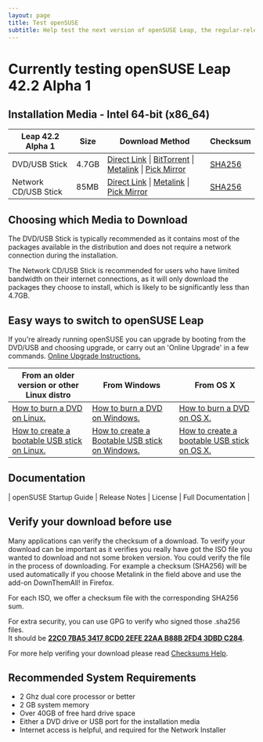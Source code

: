 ```yaml
---
layout: page
title: Test openSUSE
subtitle: Help test the next version of openSUSE Leap, the regular-release distribution for desktop PCs, laptops, and servers. 
---
```

<!---
# No new version of Leap is currently being tested, thanks for your interest!

Please join the opensuse-factory@opensuse.org [Mailing List](https://en.opensuse.org/openSUSE:Mailing_lists) and keep an eye on [openSUSE News](https://news.opensuse.org) for news & discussion about openSUSE's developments.
--->
# Currently testing openSUSE Leap 42.2 Alpha 1

## Installation Media - Intel 64-bit (x86_64)

| Leap 42.2 Alpha 1 | Size | Download Method | Checksum |
| --------- | ---- | --------------- | -------- |
| DVD/USB Stick | 4.7GB | [Direct Link](http://download.opensuse.org/distribution/leap/42.2/iso/openSUSE-Leap-42.2-DVD-x86_64.iso) \| [BitTorrent](http://download.opensuse.org/distribution/leap/42.2/iso/openSUSE-Leap-42.2-DVD-x86_64.iso.torrent) \| [Metalink](http://download.opensuse.org/distribution/leap/42.2/iso/openSUSE-Leap-42.2-DVD-x86_64.iso.meta4) \| [Pick Mirror](http://download.opensuse.org/distribution/leap/42.2/iso/openSUSE-Leap-42.2-DVD-x86_64.iso?mirrorlist) | [SHA256](http://download.opensuse.org/distribution/leap/42.2/iso/openSUSE-Leap-42.2-DVD-x86_64.iso.sha256) |
| Network CD/USB Stick | 85MB | [Direct Link](http://download.opensuse.org/distribution/leap/42.2/iso/openSUSE-Leap-42.2-NET-x86_64.iso) \| [Metalink](http://download.opensuse.org/distribution/leap/42.2/iso/openSUSE-Leap-42.2-NET-x86_64.iso.meta4) \| [Pick Mirror](http://download.opensuse.org/distribution/leap/42.2/iso/openSUSE-Leap-42.2-NET-x86_64.iso?mirrorlist) | [SHA256](http://download.opensuse.org/distribution/leap/42.2/iso/openSUSE-Leap-42.2-NET-x86_64.iso.sha256) |

## Choosing which Media to Download

The DVD/USB Stick is typically recommended as it contains most of the packages available in the distribution and does not require a network connection during the installation.

The Network CD/USB Stick is recommended for users who have limited bandwidth on their internet connections, as it will only download the packages they choose to install, which is likely to be significantly less than 4.7GB.

## Easy ways to switch to openSUSE Leap

If you're already running openSUSE you can upgrade by booting from the DVD/USB and choosing upgrade, or carry out an 'Online Upgrade' in a few commands. [Online Upgrade Instructions.](https://en.opensuse.org/SDB:System_upgrade)

| From an older version or other Linux distro | From Windows | From OS X |
| --------------------- | ------------ | --------- |
| [How to burn a DVD on Linux.](https://en.opensuse.org/SDB:Download_help#Using_Linux) | [How to burn a DVD on Windows.](https://en.opensuse.org/SDB:Download_help#Using_Microsoft_Windows) | [How to burn a DVD on OS X.](https://en.opensuse.org/SDB:Download_help#Using_MacOS_X_.2810.3_and_above.29) |
| [How to create a bootable USB stick on Linux.](https://en.opensuse.org/SDB:Live_USB_stick) | [How to create a Bootable USB stick on Windows.](https://en.opensuse.org/SDB:Create_a_Live_USB_stick_using_Windows) | [How to create a bootable USB stick on OS X.](https://en.opensuse.org/SDB:Create_a_Live_USB_stick_using_Mac_OS_x) |

## Documentation

| openSUSE Startup Guide | Release Notes | License | Full Documentation |

## Verify your download before use

Many applications can verify the checksum of a download. To verify your download can be important as it verifies you really have got the ISO file you wanted to download and not some broken version. You could verify the file in the process of downloading. For example a checksum (SHA256) will be used automatically if you choose Metalink in the field above and use the add-on DownThemAll! in Firefox.

For each ISO, we offer a checksum file with the corresponding SHA256 sum. 

For extra security, you can use GPG to verify who signed those .sha256 files.  
It should be [**22C0 7BA5 3417 8CD0 2EFE 22AA B88B 2FD4 3DBD C284**](http://keyserver.opensuse.org/pks/lookup?search=0x3DBDC284&fingerprint=on&op=vindex).

For more help verifing your download please read [Checksums Help](https://en.opensuse.org/SDB:Download_help#Checksums).

## Recommended System Requirements

* 2 Ghz dual core processor or better
* 2 GB system memory
* Over 40GB of free hard drive space
* Either a DVD drive or USB port for the installation media
* Internet access is helpful, and required for the Network Installer
